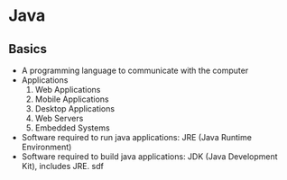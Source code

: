 # Java

## Basics
- A programming language to communicate with the computer
-  Applications
    1. Web Applications
    1. Mobile Applications
    1. Desktop Applications
    1. Web Servers
    1. Embedded Systems
- Software required to run java applications: JRE (Java Runtime Environment)
- Software required to build java applications: JDK (Java Development Kit), includes JRE.
sdf